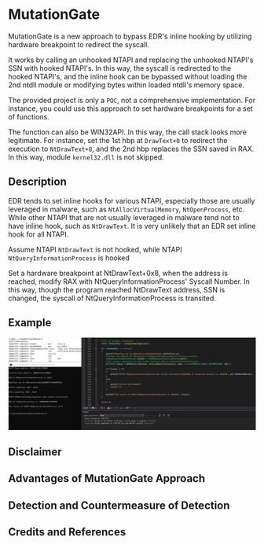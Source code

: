 # MutationGate
MutationGate is a new approach to bypass EDR's inline hooking by utilizing hardware breakpoint to redirect the syscall.

It works by calling an unhooked NTAPI and replacing the unhooked NTAPI's SSN with hooked NTAPI's. In this way, the syscall is redirected to the hooked NTAPI's, and the inline hook can be bypassed without loading the 2nd ntdll module or modifying bytes within loaded ntdll's memory space. 

The provided project is only a `POC`, not a comprehensive implementation. For instance, you could use this approach to set hardware breakpoints for a set of functions. 

The function can also be WIN32API. In this way, the call stack looks more legitimate. For instance, set the 1st hbp at `DrawText+0` to redirect the execution to `NtDrawText+8`, and the 2nd hbp replaces the SSN saved in RAX. In this way, module `kernel32.dll` is not skipped.

## Description
EDR tends to set inline hooks for various NTAPI, especially those are usually leveraged in malware, such as `NtAllocVirtualMemory`, `NtOpenProcess`, etc. While other NTAPI that are not usually leveraged in malware tend not to have inline hook, such as `NtDrawText`. It is very unlikely that an EDR set inline hook for all NTAPI.   

Assume NTAPI `NtDrawText` is not hooked, while NTAPI `NtQueryInformationProcess` is hooked

Set a hardware breakpoint at NtDrawText+0x8, when the address is reached, modify RAX with NtQueryInformationProcess' Syscall Number. In this way, though the program reached NtDrawText address, SSN is changed, the syscall of NtQueryInformationProcess is transited.



## Example

![example](screenshot/poc.png)


## Disclaimer

## Advantages of MutationGate Approach



## Detection and Countermeasure of Detection

## Credits and References
